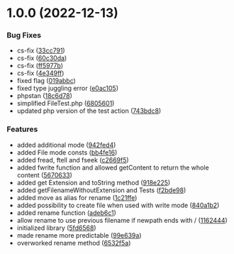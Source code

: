 # 1.0.0 (2022-12-13)


### Bug Fixes

* cs-fix ([33cc791](https://github.com/ambimax/php-lib-file/commit/33cc791037a01b07b899ca848f1f6feebc5032e1))
* cs-fix ([60c30da](https://github.com/ambimax/php-lib-file/commit/60c30da392464c638e64810f9dfcacd5671277ed))
* cs-fix ([ff5977b](https://github.com/ambimax/php-lib-file/commit/ff5977b15aea724c06913d27dfe5e03026d061e8))
* cs-fix ([4e349ff](https://github.com/ambimax/php-lib-file/commit/4e349ffab1e0c6f26f86d09d11dd906c1a10a354))
* fixed flag ([019abbc](https://github.com/ambimax/php-lib-file/commit/019abbc78f2b44d568c46b48c8fa380084028084))
* fixed type juggling error ([e0ac105](https://github.com/ambimax/php-lib-file/commit/e0ac105f933238292edec0aa369ef24335edff4f))
* phpstan ([18c6d78](https://github.com/ambimax/php-lib-file/commit/18c6d78658e75bddb52819b7df95eee989acc922))
* simplified FileTest.php ([6805601](https://github.com/ambimax/php-lib-file/commit/680560132e95818f6c2cb914dbac36e34f344d3c))
* updated php version of the test action ([743bdc8](https://github.com/ambimax/php-lib-file/commit/743bdc870d568bfe2e3eb316cb343f51be90c8ff))


### Features

* added additional mode ([942fed4](https://github.com/ambimax/php-lib-file/commit/942fed41024972fd6bd87361743c8f04f3579c2e))
* added File mode consts ([bb4fe16](https://github.com/ambimax/php-lib-file/commit/bb4fe16844ba6de3867a0001d085d15e9056c595))
* added fread, ftell and fseek ([c2669f5](https://github.com/ambimax/php-lib-file/commit/c2669f5ff02cb7f76db99481b0c06630e975193e))
* added fwrite function and allowed getContent to return the whole content ([5670633](https://github.com/ambimax/php-lib-file/commit/5670633c1abedf67c102be4f6f88243dce5ab6d4))
* added get Extension and toString method ([918e225](https://github.com/ambimax/php-lib-file/commit/918e225b088bc415fb9a36543c3de600864907d0))
* added getFilenameWithoutExtension and Tests ([f2bde98](https://github.com/ambimax/php-lib-file/commit/f2bde98073587dac1ddf4613949bc04384feac98))
* added move as alias for rename ([1c21ffe](https://github.com/ambimax/php-lib-file/commit/1c21ffe3e3c2cc2ad1b109cf8bbda519353897e1))
* added possibility to create file when used with write mode ([840a1b2](https://github.com/ambimax/php-lib-file/commit/840a1b24f740d74ae626d39342572b812c5d6257))
* added rename function ([adeb6c1](https://github.com/ambimax/php-lib-file/commit/adeb6c1bd29e3d1517af5249f4d36c3bfd5d4ed1))
* allow rename to use previous filename if newpath ends with / ([1162444](https://github.com/ambimax/php-lib-file/commit/1162444ee5750c015ae5653e709e1a9f82967ad9))
* initialized library ([5fd6568](https://github.com/ambimax/php-lib-file/commit/5fd65685b878b08565f77da16c7195e465b52f09))
* made rename more predictable ([99e639a](https://github.com/ambimax/php-lib-file/commit/99e639a7d27432cc1385607761c40e0ceb700ee9))
* overworked rename method ([6532f5a](https://github.com/ambimax/php-lib-file/commit/6532f5acd426924399de637afd91cbf0c3c84ab1))
